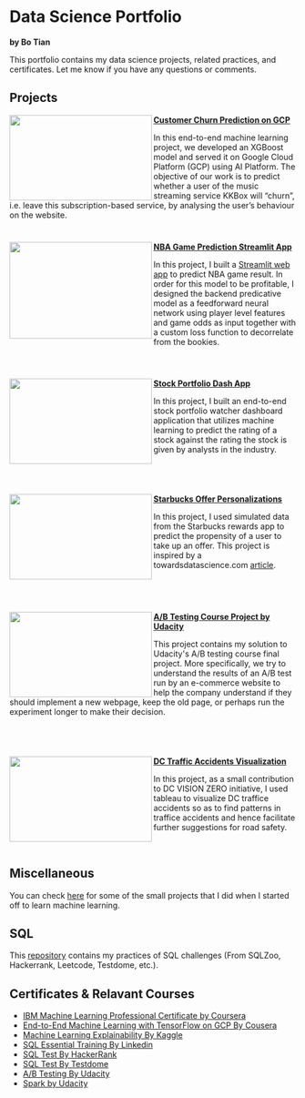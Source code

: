# Data Science Portfolio

**by Bo Tian**

This portfolio contains my data science projects, related practices, and certificates. Let me know if you have any questions or comments.

## Projects



<img align="left" width="250" height="150" src="https://github.com/tianbo137/My_Portfolio/blob/main/Images/customer-churn.jpg"> **[Customer Churn Prediction on GCP](https://github.com/tianbo137/My_Portfolio/tree/main/Customer%20Churn%20Prediction)**

In this end-to-end machine learning project, we developed an XGBoost model and served it on Google Cloud Platform (GCP) using AI Platform. The objective of our work is to predict whether a user of the music streaming service KKBox will “churn”, i.e. leave this subscription-based service, by analysing the user’s behaviour on the website. 

#

<img align="left" width="250" height="170" src="https://github.com/tianbo137/My_Portfolio/blob/main/Images/nba-ball-general-view-floor-1-784x523.jpg"> **[NBA Game Prediction Streamlit App](https://github.com/tianbo137/Portfolio/tree/main/NBA%20Game%20Prediction)**

In this project, I built a [Streamlit web app]() to predict NBA game result. In order for this model to be profitable, I designed the backend predicative model as a feedforward neural network using player level features and game odds as input together with a custom loss function to decorrelate from the bookies. 
<br />
<br />

#

<img align="left" width="250" height="150" src="https://github.com/tianbo137/My_Portfolio/blob/main/Images/www.usnews.com.jpg"> **[Stock Portfolio Dash App](https://github.com/tianbo137/My_Portfolio/tree/main/Stock%20Portfolio%20Dash%20App)**
 
In this project, I built an end-to-end stock portfolio watcher dashboard application that utilizes machine learning to predict the rating of a stock against the rating the stock is given by analysts in the industry. 

<br />

#

<img align="left" width="250" height="150" src="https://github.com/tianbo137/Portfolio/blob/main/Images/Starbucks-Predictive-Analytics-e1527609153213.jpg"> **[Starbucks Offer Personalizations](https://github.com/tianbo137/Portfolio/tree/main/Starbucks%20Offer%20Personalizations)**

In this project, I used simulated data from the Starbucks rewards app to predict the propensity of a user to take up an offer. This project is inspired by a towardsdatascience.com [article](https://towardsdatascience.com/using-starbucks-app-user-data-to-predict-effective-offers-20b799f3a6d5).
<br />
<br />
<br />
#

<img align="left" width="250" height="150" src="https://github.com/tianbo137/Portfolio/blob/main/Images/ab-testing.png"> **[A/B Testing Course Project by Udacity](https://github.com/tianbo137/Portfolio/tree/main/A_B%20Testing%20Course%20Project%20by%20Udacity)** 

This project contains my solution to Udacity's A/B testing course final project. More specifically, we try to understand the results of an A/B test run by an e-commerce website to help the company understand if they should implement a new webpage, keep the old page, or perhaps run the experiment longer to make their decision.

<br />

#

<img align="left" width="250" height="150" src="https://github.com/tianbo137/My_Portfolio/blob/main/Images/DC-TRAFFIC1.jpg"> **[DC Traffic Accidents Visualization](https://github.com/tianbo137/My_Portfolio/tree/main/Visualizing-DC-Traffic-Crashes)**
 
In this project, as a small contribution to DC VISION ZERO initiative, I used tableau to visualize DC traffice accidents so as to find patterns in traffice accidents and hence facilitate further suggestions for road safety. 

<br />


## Miscellaneous

You can check [here](https://github.com/tianbo137/Miscellaneous) for some of the small projects that I did when I started off to learn machine learning.


## SQL

This [repository](https://github.com/tianbo137/SQL) contains my practices of SQL challenges (From SQLZoo, Hackerrank, Leetcode, Testdome, etc.).
 


## Certificates & Relavant Courses

- [IBM Machine Learning Professional Certificate by Coursera]()
- [End-to-End Machine Learning with TensorFlow on GCP By Cousera]()
- [Machine Learning Explainability By Kaggle]()
- [SQL Essential Training By Linkedin]()
- [SQL Test By HackerRank]()
- [SQL Test By Testdome]()
- [A/B Testing By Udacity](https://classroom.udacity.com/courses/ud257)
- [Spark by Udacity](https://www.udacity.com/course/learn-spark-at-udacity--ud2002)
